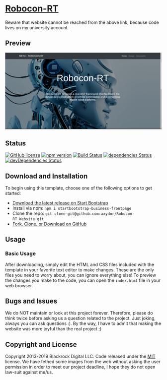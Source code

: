 # [Robocon-RT](http://user.ceng.metu.edu.tr/~e2099018/Robocon-RT_Website/)

Beware that website cannot be reached from the above link, because code lives on my university account.

## Preview

![Catchy website](./robocon-rt.png)

## Status

[![GitHub license](https://img.shields.io/badge/license-MIT-blue.svg)](https://raw.githubusercontent.com/BlackrockDigital/startbootstrap-business-frontpage/master/LICENSE)
[![npm version](https://img.shields.io/npm/v/startbootstrap-business-frontpage.svg)](https://www.npmjs.com/package/startbootstrap-business-frontpage)
[![Build Status](https://travis-ci.org/BlackrockDigital/startbootstrap-business-frontpage.svg?branch=master)](https://travis-ci.org/BlackrockDigital/startbootstrap-business-frontpage)
[![dependencies Status](https://david-dm.org/BlackrockDigital/startbootstrap-business-frontpage/status.svg)](https://david-dm.org/BlackrockDigital/startbootstrap-business-frontpage)
[![devDependencies Status](https://david-dm.org/BlackrockDigital/startbootstrap-business-frontpage/dev-status.svg)](https://david-dm.org/BlackrockDigital/startbootstrap-business-frontpage?type=dev)

## Download and Installation

To begin using this template, choose one of the following options to get started:
* [Download the latest release on Start Bootstrap](https://startbootstrap.com/template-overviews/business-frontpage/)
* Install via npm: `npm i startbootstrap-business-frontpage`
* Clone the repo: `git clone git@github.com:axydor/Robocon-RT_Website.git`
* [Fork, Clone, or Download on GitHub](https://github.com/axydor/Robocon-RT_Website)

## Usage

### Basic Usage

After downloading, simply edit the HTML and CSS files included with the template in your favorite text editor to make changes. These are the only files you need to worry about, you can ignore everything else! To preview the changes you make to the code, you can open the `index.html` file in your web browser.

## Bugs and Issues

We do NOT maintain or look at this project forever. Therefore, please do think twice before asking us a question related to the project. Just joking, always you can ask questions :). By the way, I have to admit that making the website was more joyful than the real project ;)

## Copyright and License

Copyright 2013-2019 Blackrock Digital LLC. Code released under the [MIT](https://github.com/BlackrockDigital/startbootstrap-business-frontpage/blob/gh-pages/LICENSE) license. We have fethed some images from the web without asking the user permission in order to meet our project deadline, I hope they do not open law-suit against me/us. 

